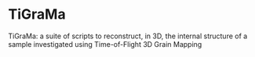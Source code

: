 # TiGraMa
TiGraMa: a suite of scripts to reconstruct, in 3D, the internal structure of a sample investigated using Time-of-Flight 3D Grain Mapping
